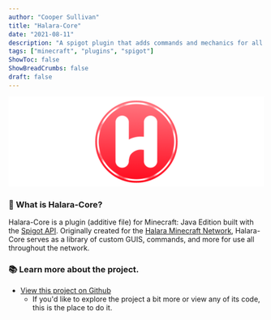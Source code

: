 ```yaml
---
author: "Cooper Sullivan"
title: "Halara-Core"
date: "2021-08-11"
description: "A spigot plugin that adds commands and mechanics for all servers on Halara Network."
tags: ["minecraft", "plugins", "spigot"]
ShowToc: false
ShowBreadCrumbs: false
draft: false
---
```


![](static/images/halara-plugins/red.png)

### 📖 What is Halara-Core?
Halara-Core is a plugin (additive file) for Minecraft: Java Edition built with the [Spigot API](https://hub.spigotmc.org/stash/projects/SPIGOT).
Originally created for the [Halara Minecraft Network](https://halara.net), Halara-Core serves as a library of custom GUIS, commands,
and more for use all throughout the network.

### 📚 Learn more about the project.
* [View this project on Github](https://github.com/coopersully/core)
	* If you'd like to explore the project a bit more or view any of its code, this is the place to do it.
